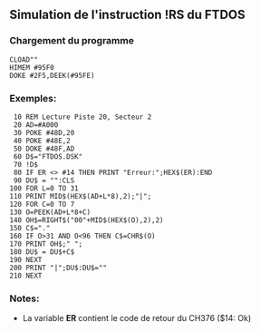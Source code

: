 ## Simulation de l'instruction !RS du FTDOS


### Chargement du programme
```
CLOAD""
HIMEM #95F0
DOKE #2F5,DEEK(#95FE)
```

### Exemples:
```
 10 REM Lecture Piste 20, Secteur 2
 20 AD=#A000
 30 POKE #48D,20
 40 POKE #48E,2
 50 DOKE #48F,AD
 60 D$="FTDOS.DSK"
 70 !D$
 80 IF ER <> #14 THEN PRINT "Erreur:";HEX$(ER):END
 90 DU$ = "":CLS
100 FOR L=0 TO 31
110 PRINT MID$(HEX$(AD+L*8),2);"|";
120 FOR C=0 TO 7
130 O=PEEK(AD+L*8+C)
140 OH$=RIGHT$("00"+MID$(HEX$(O),2),2)
150 C$="."
160 IF O>31 AND O<96 THEN C$=CHR$(O)
170 PRINT OH$;" ";
180 DU$ = DU$+C$
190 NEXT
200 PRINT "|";DU$:DU$=""
210 NEXT

```

### Notes:
- La variable **ER** contient le code de retour du CH376 ($14: Ok)
